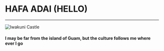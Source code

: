 # HAFA ADAI (HELLO)
--- 

![Iwakuni Castle](https://okinawa.stripes.com/sites/okinawa.stripes.com/files/styles/news_node_for_responsive/public/iwakuni-castle_0.jpg?itok=wgC6cKTq)

#### I may be far from the island of Guam, but the culture follows me where ever I go

